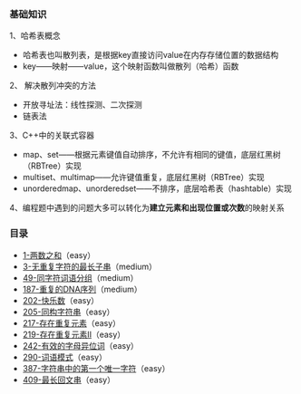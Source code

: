 ### 基础知识

1、哈希表概念
  - 哈希表也叫散列表，是根据key直接访问value在内存存储位置的数据结构
  - key——映射——value，这个映射函数叫做散列（哈希）函数

2、 解决散列冲突的方法
  - 开放寻址法：线性探测、二次探测
  - 链表法

3、C++中的关联式容器
  - map、set——根据元素键值自动排序，不允许有相同的键值，底层红黑树（RBTree）实现
  - multiset、multimap——允许键值重复，底层红黑树（RBTree）实现
  - unorderedmap、unorderedset——不排序，底层哈希表（hashtable）实现

4、编程题中遇到的问题大多可以转化为**建立元素和出现位置或次数**的映射关系 

### 目录

- [1-两数之和](http://t.cn/AiHOuYLt)（easy）
- [3-无重复字符的最长子串](http://t.cn/AiHO3muG)（medium）
- [49-同字符词语分组](http://t.cn/AiHOrVJL)（medium）
- [187-重复的DNA序列](http://t.cn/AiHOrQGv)（medium）
- [202-快乐数](http://t.cn/AiHOdPcy)（easy）
- [205-同构字符串](http://t.cn/AiHOdNxd)（easy）
- [217-存在重复元素](http://t.cn/AiHOgf3q)（easy）
- [219-存在重复元素Ⅱ](http://t.cn/AiHOeiBO)（easy）
- [242-有效的字母异位词](http://t.cn/AiHODiPG)（easy）
- [290-词语模式](http://t.cn/AiHOkZMu)（easy）
- [387-字符串中的第一个唯一字符](http://t.cn/AiHOkNxN)（easy）
- [409-最长回文串](http://t.cn/AiHOkBg7)（easy）
